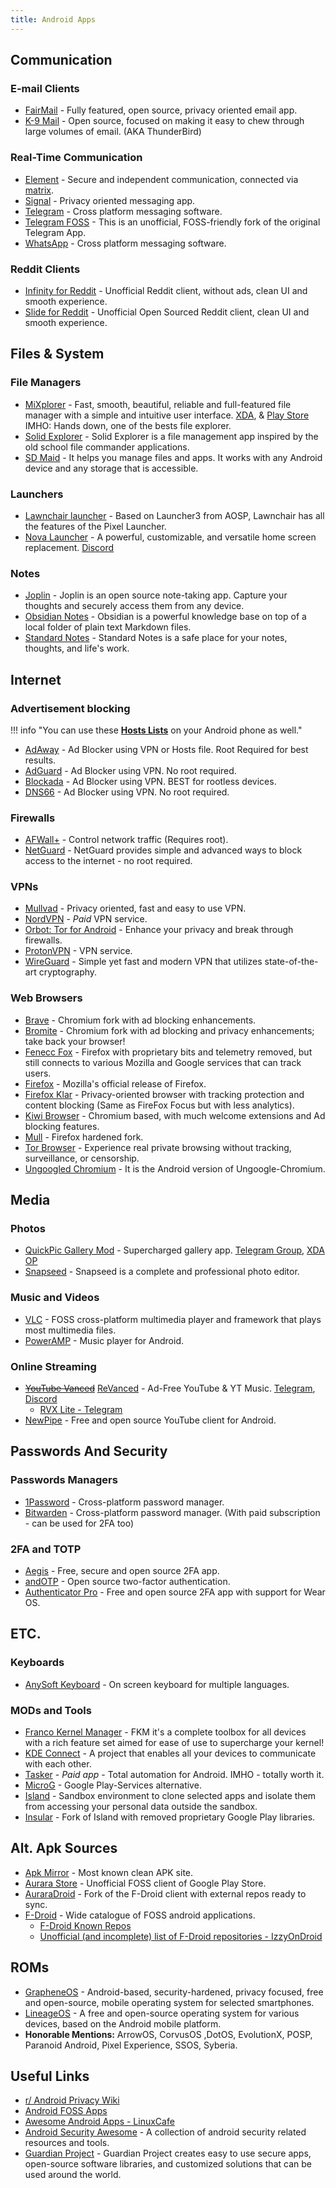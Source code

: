 ```yaml
---
title: Android Apps
---
```


## Communication

### E-mail Clients

-   [FairMail](https://email.faircode.eu) - Fully featured, open source, privacy oriented email app.
-   [K-9 Mail](https://k9mail.app/download) - Open source, focused on making it easy to chew through large volumes of email. (AKA ThunderBird)

### Real-Time Communication

-   [Element](https://element.io/get-started#download) - Secure and independent communication, connected via [matrix](https://matrix.org/).
-   [Signal](https://www.signal.org/download) - Privacy oriented messaging app.
-   [Telegram](https://telegram.org) - Cross platform messaging software.
-   [Telegram FOSS](https://github.com/Telegram-FOSS-Team/Telegram-FOSS) - This is an unofficial, FOSS-friendly fork of the original Telegram App.
-   [WhatsApp](https://www.whatsapp.com/download/) - Cross platform messaging software.

### Reddit Clients

-   [Infinity for Reddit](https://github.com/Docile-Alligator/Infinity-For-Reddit) - Unofficial Reddit client, without ads, clean UI and smooth experience.
-   [Slide for Reddit](https://play.google.com/store/apps/details?id=me.ccrama.redditslide) - Unofficial Open Sourced Reddit client, clean UI and smooth experience.

## Files & System

### File Managers

-   [MiXplorer](https://mixplorer.com) - Fast, smooth, beautiful, reliable and full-featured file manager with a simple and intuitive user interface. [XDA](https://forum.xda-developers.com/t/app-2-2-mixplorer-v6-x-released-fully-featured-file-manager.1523691/#post-23109280), & [Play Store](https://play.google.com/store/apps/details?id=com.mixplorer.silver) IMHO: Hands down, one of the bests file explorer.
-   [Solid Explorer](https://play.google.com/store/apps/details?id=pl.solidexplorer2) - Solid Explorer is a file management app inspired by the old school file commander applications.
-   [SD Maid](https://sdmaid.darken.eu) - It helps you manage files and apps. It works with any Android device and any storage that is accessible.

### Launchers

-   [Lawnchair launcher](https://lawnchair.app) - Based on Launcher3 from AOSP, Lawnchair has all the features of the Pixel Launcher.
-   [Nova Launcher](https://novalauncher.com) - A powerful, customizable, and versatile home screen replacement. [Discord](https://discord.gg/novalauncher)

### Notes

-   [Joplin](https://play.google.com/store/apps/details?id=net.cozic.joplin) - Joplin is an open source note-taking app. Capture your thoughts and securely access them from any device.
-   [Obsidian Notes](https://play.google.com/store/apps/details?id=md.obsidian) - Obsidian is a powerful knowledge base on top of a local folder of plain text Markdown files.
-   [Standard Notes](https://play.google.com/store/apps/details?id=com.standardnotes) - Standard Notes is a safe place for your notes, thoughts, and life's work.

## Internet

### Advertisement blocking

!!! info "You can use these [**Hosts Lists**](./Links.md#hosts-lists) on your Android phone as well."

-   [AdAway](https://adaway.org) - Ad Blocker using VPN or Hosts file. Root Required for best results.
-   [AdGuard](https://adguard.com/en/welcome.html) - Ad Blocker using VPN. No root required.
-   [Blockada](https://blokada.org) - Ad Blocker using VPN. BEST for rootless devices.
-   [DNS66](https://jak-linux.org/projects/dns66/) - Ad Blocker using VPN. No root required.

### Firewalls

-   [AFWall+](https://github.com/ukanth/afwall/) - Control network traffic (Requires root).
-   [NetGuard](https://netguard.me/) - NetGuard provides simple and advanced ways to block access to the internet - no root required.

### VPNs

-   [Mullvad](https://mullvad.net/en/download/android/) - Privacy oriented, fast and easy to use VPN.
-   [NordVPN](https://nordvpn.com/download/android/) - _Paid_ VPN service.
-   [Orbot: Tor for Android](https://guardianproject.info/apps/org.torproject.android) - Enhance your privacy and break through firewalls.
-   [ProtonVPN](https://protonapps.com) - VPN service.
-   [WireGuard](https://www.wireguard.com/install/) - Simple yet fast and modern VPN that utilizes state-of-the-art cryptography.

### Web Browsers

-   [Brave](https://brave.com/) - Chromium fork with ad blocking enhancements.
-   [Bromite](https://www.bromite.org) - Chromium fork with ad blocking and privacy enhancements; take back your browser!
-   [Fenecc Fox](https://f-droid.org/en/packages/org.mozilla.fennec_fdroid) - Firefox with proprietary bits and telemetry removed, but still connects to
    various Mozilla and Google services that can track users.
-   [Firefox](https://play.google.com/store/apps/details?id=org.mozilla.firefox) - Mozilla's official release of Firefox.
-   [Firefox Klar](https://play.google.com/store/apps/details?id=org.mozilla.klar) - Privacy-oriented browser with tracking protection and content blocking (Same as FireFox Focus but with less analytics).
-   [Kiwi Browser](https://kiwibrowser.com) - Chromium based, with much welcome extensions and Ad blocking features.
-   [Mull](https://github.com/Divested-Mobile/mull-fenix) - Firefox hardened fork.
-   [Tor Browser](https://guardianproject.info/apps/org.torproject.torbrowser) - Experience real private browsing without tracking, surveillance, or censorship.
-   [Ungoogled Chromium](https://uc.droidware.info/) - It is the Android version of Ungoogle-Chromium.

## Media

### Photos

-   [QuickPic Gallery Mod](https://t.me/WSTprojects) - Supercharged gallery app. [Telegram Group](https://t.me/WSTchat), [XDA OP](https://forum.xda-developers.com/t/mod-app-gallery-quickpic-2021.3790425/#post-76519205)
-   [Snapseed](https://play.google.com/store/apps/details?id=com.niksoftware.snapseed) - Snapseed is a complete and professional photo editor.

### Music and Videos

-   [VLC](https://www.videolan.org/vlc/download-android.html) - FOSS cross-platform multimedia player and framework that plays most multimedia files.
-   [PowerAMP](https://play.google.com/store/apps/details?id=com.maxmpz.audioplayer) - Music player for Android.

### Online Streaming
-   ~~[YouTube Vanced](https://vancedapp.com)~~ [ReVanced](https://github.com/revanced) - Ad-Free YouTube & YT Music. [Telegram](https://t.me/app_revanced), [Discord](https://discord.com/invite/rF2YcEjcrT)
    -   [RVX Lite - Telegram](https://t.me/rvx_lite)
-   [NewPipe](https://newpipe.net) - Free and open source YouTube client for Android.

## Passwords And Security

### Passwords Managers

-   [1Password](https://play.google.com/store/apps/details?id=com.agilebits.onepassword) - Cross-platform password manager.
-   [Bitwarden](https://play.google.com/store/apps/details?id=com.x8bit.bitwarden) - Cross-platform password manager. (With paid subscription - can be used for 2FA too)

### 2FA and TOTP

-   [Aegis](https://getaegis.app/) - Free, secure and open source 2FA app.
-   [andOTP](https://github.com/andOTP/andOTP) - Open source two-factor authentication.
-   [Authenticator Pro](https://github.com/jamie-mh/AuthenticatorPro) - Free and open source 2FA app with support for Wear OS.

## ETC.

### Keyboards

-   [AnySoft Keyboard](https://anysoftkeyboard.github.io/download) - On screen keyboard for multiple languages.

### MODs and Tools

-   [Franco Kernel Manager](https://play.google.com/store/apps/details?id=com.franco.kernel) - FKM it's a complete toolbox for all devices with a rich feature set aimed for ease of use to supercharge your kernel!
-   [KDE Connect](https://kdeconnect.kde.org/download.html) - A project that enables all your devices to communicate with each other.
-   [Tasker](https://tasker.joaoapps.com/download.html) - _Paid app_ - Total automation for Android. IMHO - totally worth it.
-   [MicroG](https://microg.org/download.html) - Google Play-Services alternative.
-   [Island](https://play.google.com/store/apps/details?id=com.oasisfeng.island) - Sandbox environment to clone selected apps and isolate them from accessing your personal data outside the sandbox.
-   [Insular](https://gitlab.com/secure-system/Insular) - Fork of Island with removed proprietary Google Play libraries.

## Alt. Apk Sources

-   [Apk Mirror](https://www.apkmirror.com) - Most known clean APK site.
-   [Aurara Store](https://auroraoss.com/download/) - Unofficial FOSS client of Google Play Store.
-   [AuraraDroid](https://gitlab.com/AuroraOSS/auroradroid) - Fork of the F-Droid client with external repos ready to sync.
-   [F-Droid](https://f-droid.org) - Wide catalogue of FOSS android applications.
    -   [F-Droid Known Repos](https://forum.f-droid.org/t/known-repositories/721)
    -   [Unofficial (and incomplete) list of F-Droid repositories - IzzyOnDroid](https://android.izzysoft.de/articles/named/list-of-fdroid-repos)

## ROMs

-   [GrapheneOS](https://grapheneos.org) - Android-based, security-hardened, privacy focused, free and open-source, mobile operating system for selected smartphones.
-   [LineageOS](https://lineageos.org) - A free and open-source operating system for various devices, based on the Android mobile platform.
-   **Honorable Mentions:** ArrowOS, CorvusOS ,DotOS, EvolutionX, POSP, Paranoid Android, Pixel Experience, SSOS, Syberia.

## Useful Links

-   [r/ Android Privacy Wiki](https://www.reddit.com/r/FREEMEDIAHECKYEAH/wiki/android#wiki_.25BA_android_privacy)
-   [Android FOSS Apps](https://gitlab.com/Ashpex/android-FOSS-apps)
-   [Awesome Android Apps - LinuxCafe](https://github.com/LinuxCafeFederation/awesome-android)
-   [Android Security Awesome](https://github.com/ashishb/android-security-awesome) - A collection of android security related resources and tools.
-   [Guardian Project](https://guardianproject.info/) - Guardian Project creates easy to use secure apps, open-source software libraries, and customized solutions that can be used around the world.